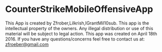 # CounterStrikeMobileOffensiveApp
This App is created by Zfrober,Lilkrish,IGrantMil10sub. This app is the intellectual property of the owners. Any illegal distribution or use of this material will be subject to legal action. This app was created on April 18th 2016. If you have any questions/concerns feel free to contact us at: zfroeber@gmail.com
